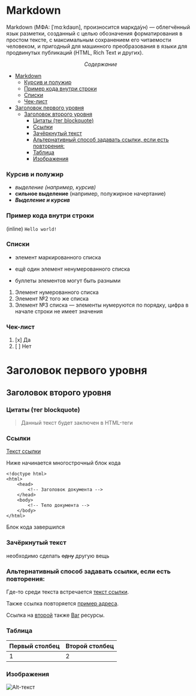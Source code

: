 # Markdown
Markdown (МФА: [ˈmɑːkdaʊn], произносится маркда́ун) — облегчённый язык разметки, созданный с целью обозначения форматирования в простом тексте, с максимальным сохранением его читаемости человеком, и пригодный для машинного преобразования в языки для продвинутых публикаций (HTML, Rich Text и других).

$$ Содержание $$
- [Markdown](#markdown)
    - [Курсив и полужир](#курсив-и-полужир)
    - [Пример кода внутри строки](#пример-кода-внутри-строки)
    - [Списки](#списки)
    - [Чек-лист](#чек-лист)
- [Заголовок первого уровня](#заголовок-первого-уровня)
  - [Заголовок второго уровня](#заголовок-второго-уровня)
    - [Цитаты (тег blockquote)](#цитаты-тег-blockquote)
    - [Ссылки](#ссылки)
    - [Зачёркнутый текст](#зачёркнутый-текст)
    - [Альтернативный способ задавать ссылки, если есть повторения:](#альтернативный-способ-задавать-ссылки-если-есть-повторения)
    - [Таблица](#таблица)
    - [Изображения](#изображения)


### Курсив и полужир
- *выделение (например, курсив)*
- **сильное выделение** (например, полужирное начертание)
- ***Выделение и курсив***
### Пример кода внутри строки 
(inline) `Hello world!`
### Списки
* элемент маркированного списка
- ещё один элемент ненумерованного списка
+ буллеты элементов могут быть разными
1. Элемент нумерованного списка
2. Элемент №2 того же списка
9. Элемент №3 списка — элементы нумеруются по порядку, цифра в начале строки не имеет значения
### Чек-лист
1. [x] Да
2. [ ] Нет

Заголовок первого уровня
========================

Заголовок второго уровня
------------------------

### Цитаты (тег blockquote)
> Данный текст будет заключен в HTML-теги <blockquote></blockquote>
### Ссылки
[Текст ссылки](http://example.com/ "Необязательный заголовок ссылки")

Ниже начинается многострочный блок кода

    <!doctype html>
    <html>
        <head>
            <!-- Заголовок документа -->
        </head>
        <body>
            <!-- Тело документа -->
        </body>
    </html>

Блок кода завершился

### Зачёркнутый текст
необходимо сделать ~~одну~~ другую вещь

### Альтернативный способ задавать ссылки, если есть повторения:
Где-то среди текста встречается [текст ссылки][example].

Также ссылка повторяется [пример адреса][example].

Ссылка на [второй][foo] также [Bar][] ресурсы.

[example]: http://example.com/ "Необязательный заголовок ссылки"
[foo]: http://example.net/ 'Необязательный заголовок ссылки'
[bar]: http://example.edu/ (Необязательный заголовок ссылки)

### Таблица
|Первый столбец|Второй столбец|
|---|---|
|1|2|

### Изображения
![Alt-текст](https://www.drupal.org/files/project-images/Markdown-mark.svg_.png "Заголовок изображения")

